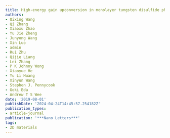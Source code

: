 ```yaml
---
title: High-energy gain upconversion in monolayer tungsten disulfide photodetectors
authors:
- Qixing Wang
- Qi Zhang
- Xiaoxu Zhao
- Yu Jie Zheng
- Junyong Wang
- Xin Luo
- admin
- Rui Zhu
- Qijie Liang
- Lei Zhang
- P K Johnny Wong
- Xiaoyue He
- Yu Li Huang
- Xinyun Wang
- Stephen J. Pennycook
- Goki Eda
- Andrew T S Wee
date: '2019-08-01'
publishDate: '2024-04-24T14:45:57.254182Z'
publication_types:
- article-journal
publication: '***Nano Letters***'
tags:
- 2D materials
---
```

